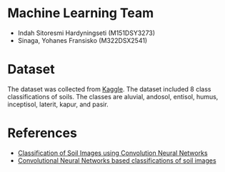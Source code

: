 # Machine Learning Team
- Indah Sitoresmi Hardyningseti (M151DSY3273)
- Sinaga, Yohanes Fransisko (M322DSX2541)

# Dataset
The dataset was collected from [Kaggle](https://www.kaggle.com/datasets/fuadkahfi/dataset-tanah?select=Tanah). The dataset included 8 class classifications of soils. The classes are aluvial, andosol, entisol, humus, inceptisol, laterit, kapur, and pasir.

# References
- [Classification of Soil Images using Convolution Neural Networks](https://ieeexplore.ieee.org/document/9583192)
- [Convolutional Neural Networks based classifications of soil images](https://link.springer.com/article/10.1007/s11042-022-12200-y)
